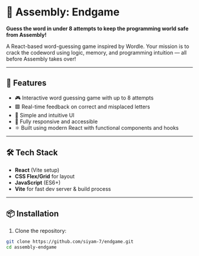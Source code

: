 # 🧠 Assembly: Endgame

**Guess the word in under 8 attempts to keep the programming world safe from Assembly!**

A React-based word-guessing game inspired by Wordle. Your mission is to crack the codeword using logic, memory, and programming intuition — all before Assembly takes over!

---

## 🚀 Features

- 🎮 Interactive word guessing game with up to 8 attempts
- 🟩 Real-time feedback on correct and misplaced letters
- 🧩 Simple and intuitive UI
- 📱 Fully responsive and accessible
- ⚛️ Built using modern React with functional components and hooks

---

## 🛠️ Tech Stack

- **React** (Vite setup)
- **CSS Flex/Grid** for layout
- **JavaScript** (ES6+)
- **Vite** for fast dev server & build process

---

## 📦 Installation

1. Clone the repository:

```bash
git clone https://github.com/siyam-7/endgame.git
cd assembly-endgame
